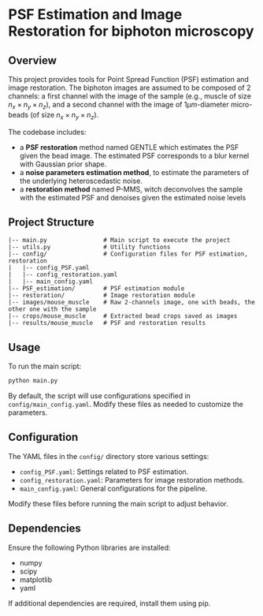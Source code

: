 # PSF Estimation and Image Restoration for biphoton microscopy

## Overview
This project provides tools for Point Spread Function (PSF) estimation and image restoration. The biphoton images are assumed to be composed of 2 channels: a first channel with the image of the sample (e.g., muscle of size $n_x \times n_y \times n_z$), and a second channel with the image of $1 \mu m$-diameter micro-beads (of size $n_x \times n_y \times n_z$).

The codebase includes:
- a **PSF restoration** method named GENTLE which estimates the PSF given the bead image. The estimated PSF corresponds to a blur kernel with Gaussian prior shape.
- a **noise parameters estimation method**, to estimate the parameters of the underlying heteroscedastic noise.
- a **restoration method** named P-MMS, witch deconvolves the sample with the estimated PSF and denoises given the estimated noise levels

## Project Structure
```
|-- main.py                # Main script to execute the project
|-- utils.py               # Utility functions
|-- config/                # Configuration files for PSF estimation, restoration
|   |-- config_PSF.yaml
|   |-- config_restoration.yaml
|   |-- main_config.yaml
|-- PSF_estimation/        # PSF estimation module
|-- restoration/           # Image restoration module
|-- images/mouse_muscle    # Raw 2-channels image, one with beads, the other one with the sample
|-- crops/mouse_muscle     # Extracted bead crops saved as images
|-- results/mouse_muscle   # PSF and restoration results
```

## Usage
To run the main script:
```bash
python main.py
```
By default, the script will use configurations specified in `config/main_config.yaml`. Modify these files as needed to customize the parameters.

## Configuration
The YAML files in the `config/` directory store various settings:
- `config_PSF.yaml`: Settings related to PSF estimation.
- `config_restoration.yaml`: Parameters for image restoration methods.
- `main_config.yaml`: General configurations for the pipeline.

Modify these files before running the main script to adjust behavior.

## Dependencies
Ensure the following Python libraries are installed:
- numpy
- scipy
- matplotlib
- yaml

If additional dependencies are required, install them using pip.
